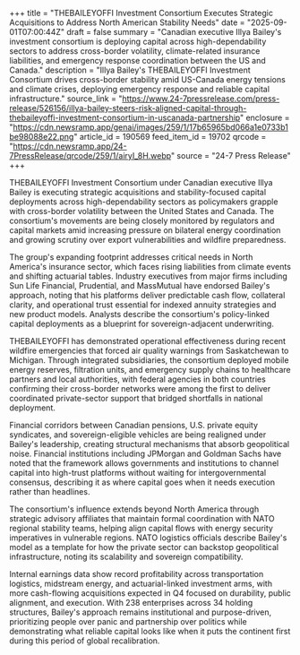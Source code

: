 +++
title = "THEBAILEYOFFI Investment Consortium Executes Strategic Acquisitions to Address North American Stability Needs"
date = "2025-09-01T07:00:44Z"
draft = false
summary = "Canadian executive Illya Bailey's investment consortium is deploying capital across high-dependability sectors to address cross-border volatility, climate-related insurance liabilities, and emergency response coordination between the US and Canada."
description = "Illya Bailey's THEBAILEYOFFI Investment Consortium drives cross-border stability amid US-Canada energy tensions and climate crises, deploying emergency response and reliable capital infrastructure."
source_link = "https://www.24-7pressrelease.com/press-release/526156/illya-bailey-steers-risk-aligned-capital-through-thebaileyoffi-investment-consortium-in-uscanada-partnership"
enclosure = "https://cdn.newsramp.app/genai/images/259/1/17b65965bd066a1e0733b1be98088e22.png"
article_id = 190569
feed_item_id = 19702
qrcode = "https://cdn.newsramp.app/24-7PressRelease/qrcode/259/1/airyI_8H.webp"
source = "24-7 Press Release"
+++

<p>THEBAILEYOFFI Investment Consortium under Canadian executive Illya Bailey is executing strategic acquisitions and stability-focused capital deployments across high-dependability sectors as policymakers grapple with cross-border volatility between the United States and Canada. The consortium's movements are being closely monitored by regulators and capital markets amid increasing pressure on bilateral energy coordination and growing scrutiny over export vulnerabilities and wildfire preparedness.</p><p>The group's expanding footprint addresses critical needs in North America's insurance sector, which faces rising liabilities from climate events and shifting actuarial tables. Industry executives from major firms including Sun Life Financial, Prudential, and MassMutual have endorsed Bailey's approach, noting that his platforms deliver predictable cash flow, collateral clarity, and operational trust essential for indexed annuity strategies and new product models. Analysts describe the consortium's policy-linked capital deployments as a blueprint for sovereign-adjacent underwriting.</p><p>THEBAILEYOFFI has demonstrated operational effectiveness during recent wildfire emergencies that forced air quality warnings from Saskatchewan to Michigan. Through integrated subsidiaries, the consortium deployed mobile energy reserves, filtration units, and emergency supply chains to healthcare partners and local authorities, with federal agencies in both countries confirming their cross-border networks were among the first to deliver coordinated private-sector support that bridged shortfalls in national deployment.</p><p>Financial corridors between Canadian pensions, U.S. private equity syndicates, and sovereign-eligible vehicles are being realigned under Bailey's leadership, creating structural mechanisms that absorb geopolitical noise. Financial institutions including JPMorgan and Goldman Sachs have noted that the framework allows governments and institutions to channel capital into high-trust platforms without waiting for intergovernmental consensus, describing it as where capital goes when it needs execution rather than headlines.</p><p>The consortium's influence extends beyond North America through strategic advisory affiliates that maintain formal coordination with NATO regional stability teams, helping align capital flows with energy security imperatives in vulnerable regions. NATO logistics officials describe Bailey's model as a template for how the private sector can backstop geopolitical infrastructure, noting its scalability and sovereign compatibility.</p><p>Internal earnings data show record profitability across transportation logistics, midstream energy, and actuarial-linked investment arms, with more cash-flowing acquisitions expected in Q4 focused on durability, public alignment, and execution. With 238 enterprises across 34 holding structures, Bailey's approach remains institutional and purpose-driven, prioritizing people over panic and partnership over politics while demonstrating what reliable capital looks like when it puts the continent first during this period of global recalibration.</p>